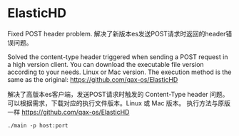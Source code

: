 # ElasticHD
Fixed POST header problem. 解决了新版本es发送POST请求时返回的header错误问题。

Solved the content-type header triggered when sending a POST request in a high version client. You can download the executable file version according to your needs. Linux or Mac version. The execution method is the same as the original: https://github.com/qax-os/ElasticHD

解决了高版本es客户端，发送POST请求时触发的 Content-Type header 问题。
可以根据需求，下载对应的执行文件版本。Linux 或 Mac 版本。
执行方法与原版一样 https://github.com/qax-os/ElasticHD
```
./main -p host:port
```

